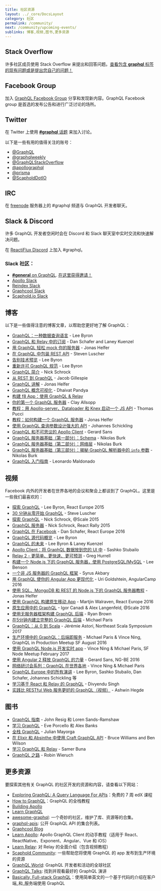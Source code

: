 ```yaml
---
title: 社区资源
layout: ../_core/DocsLayout
category: 社区
permalink: /community/
next: /community/upcoming-events/
sublinks: 博客,视频,图书,更多资源
---
```


## Stack Overflow

许多社区成员使用 Stack Overflow 来提出和回答问题。[查看包含 **graphql** 标签的现有问题或是提出您自己的问题！](http://stackoverflow.com/questions/tagged/graphql)

## Facebook Group

加入 [GraphQL Facebook Group](https://www.facebook.com/groups/graphql.community/) 分享和发现新内容。GraphQL Facebook group 是首选的发布公告和进行广泛讨论的场所。

## Twitter

在 Twitter 上使用 [**#graphql** 话题](https://twitter.com/search?q=%23GraphQL&src=tyah) 来加入讨论。

以下是一些有用的值得关注的账号：

- [@GraphQL](https://twitter.com/GraphQL)
- [@graphqlweekly](https://twitter.com/graphqlweekly)
- [@GraphQLStackOverflow](https://twitter.com/GraphQLatSO)
- [@apollographql](https://twitter.com/apollographql)
- [@prisma](https://twitter.com/prisma)
- [@ScapholdDotIO](https://twitter.com/ScapholdDotIO)

## IRC

在 [freenode](https://freenode.net/) 服务器上的 #graphql 频道与 GraphQL 开发者聊天。

## Slack & Discord

许多 GraphQL 开发者空闲时会在 Discord 和 Slack 聊天室中实时交流和快速解决问题。

在 [ReactiFlux Discord](http://join.reactiflux.com/) 上加入 #graphql。

### Slack 社区：

- [**#general** on GraphQL](https://graphql.slack.com/messages/general/). [在这里获得邀请！](https://graphql-slack.herokuapp.com/)
- [Apollo Slack](http://apollostack.com/#slack)
- [Reindex Slack](http://slack.reindex.io/)
- [Graphcool Slack](https://slack.graph.cool/)
- [Scaphold.io Slack](http://slack.scaphold.io/)

## 博客

以下是一些值得注意的博客文章，以帮助您更好地了解 GraphQL：

- [GraphQL：一种数据查询语言](/blog/graphql-a-query-language/) - Lee Byron
- [GraphQL 和 Relay 中的订阅](/blog/subscriptions-in-graphql-and-relay/) - Dan Schafer and Laney Kuenzel
- [用 GraphQL 轻松 mock 你的服务器](/blog/mocking-with-graphql/) - Jonas Helfer
- [在 GraphQL 中包装 REST API](/blog/rest-api-graphql-wrapper/) - Steven Luscher
- [告别技术预览](/blog/production-ready/) - Lee Byron
- [重新许可 GraphQL 规范](https://medium.com/@leeb/relicensing-the-graphql-specification-e7d07a52301b) - Lee Byron
- [GraphQL 简介](https://facebook.github.io/react/blog/2015/05/01/graphql-introduction.html) - Nick Schrock
- [从 REST 到 GraphQL](https://0x2a.sh/from-rest-to-graphql-b4e95e94c26b#.tag7nzkrb) - Jacob Gillespie
- [GraphQL 讲解](https://medium.com/apollo-stack/graphql-explained-5844742f195e#.zdykxos6i) - Jonas Helfer
- [GraphQL 概念可视化](https://medium.com/apollo-stack/the-concepts-of-graphql-bc68bd819be3#.hfczgtdsj) - Dhaivat Pandya
- [构建 f8 App：使用 GraphQL & Relay](http://makeitopen.com/docs/en/1-A2-relay.html)
- [你的第一个 GraphQL 服务器](https://medium.com/the-graphqlhub/your-first-graphql-server-3c766ab4f0a2#.ovn0y19k4) - Clay Allsopp
- [教程：用 Apollo-server、Dataloader 和 Knex 启动一个 JS API](https://bamtech.gitbook.io/dev-standards/backend/graphql-js/getting-started-with-apollo-server-dataloader-knex.mo.html) - Thomas Pucci
- [教程：如何构建一个 GraphQL 服务器](https://medium.com/apollo-stack/tutorial-building-a-graphql-server-cddaa023c035#.bu6sdnst4) - Jonas Helfer
- [使用 GraphQL 查询参数设计强大的 API](https://www.graph.cool/docs/tutorials/designing-powerful-apis-with-graphql-query-parameters-aing7uech3/) - Johannes Schickling
- [GraphQL 和不可思议的 Apollo Client](https://medium.com/google-developer-experts/graphql-and-the-amazing-apollo-client-fe57e162a70c) - Gerard Sans
- [GraphQL 服务器基础（第一部分）：Schema](https://blog.graph.cool/graphql-server-basics-the-schema-ac5e2950214e) - Nikolas Burk
- [GraphQL 服务器基础（第二部分）：网络层](https://blog.graph.cool/graphql-server-basics-the-network-layer-51d97d21861) - Nikolas Burk
- [GraphQL 服务器基础（第三部分）：揭秘 GraphQL 解析器中的 `info` 参数](https://blog.graph.cool/graphql-server-basics-demystifying-the-info-argument-in-graphql-resolvers-6f26249f613a) - Nikolas Burk
- [GraphQL 入门指南](https://www.freecodecamp.org/news/a-beginners-guide-to-graphql-86f849ce1bec/) - Leonardo Maldonado

## 视频

Facebook 内外的开发者在世界各地的会议和聚会上都谈到了 GraphQL。这里是一些我们最喜欢的：

- [探索 GraphQL](https://www.youtube.com/watch?v=WQLzZf34FJ8) - Lee Byron, React Europe 2015
- [30 分钟从零开始 GraphQL](https://www.youtube.com/watch?v=UBGzsb2UkeY) - Steve Luscher
- [探索 GraphQL](https://www.youtube.com/watch?v=_9RgHXqH8J0) - Nick Schrock, @Scale 2015
- [GraphQL 服务器](https://www.youtube.com/watch?v=KOudxKJXsjc) - Nick Schrock, React Rally 2015
- [GraphQL 在 Facebook](https://www.youtube.com/watch?v=etax3aEe2dA) - Dan Schafer, React Europe 2016
- [GraphQL 源代码概览](https://www.youtube.com/watch?v=IqtYr6RX32Q) - Lee Byron
- [GraphQL 的未来](https://www.youtube.com/watch?v=ViXL0YQnioU) - Lee Byron & Laney Kuenzel
- [Apollo Client：将 GraphQL 数据放到您的 UI 中](https://www.youtube.com/watch?v=u1E0CbGeICo) - Sashko Stubailo
- [Relay 2 - 更简单、更快速、更可预测](https://www.youtube.com/watch?v=OEfUBN9dAI8) - Greg Hurrell
- [构建一个 Node.js 下的 GraphQL 服务器，使用 PostgreSQL/MySQL](https://www.youtube.com/watch?v=DNPVqK_woRQ) - Lee Benson
- [一个非 JS 服务器的 GraphQL 框架](https://www.youtube.com/watch?v=RNoyPSrQyPs) - Syrus Akbary
- [用 GraphQL 使你的 Angular App 更现代化](https://www.youtube.com/watch?v=E8feZBidZcs) - Uri Goldshtein, AngularCamp 2016
- [使用 SQL、MongoDB 和 REST 的 Node.js 下的 GraphQL 服务器教程](https://www.youtube.com/watch?v=PHabPhgRUuU) - Jonas Helfer
- [使用 GraphQL 构建原生移动 App](https://www.youtube.com/watch?v=z5rz3saDPJ8) - Martjin Walraven, React Europe 2016
- [原生应用中的 GraphQL](https://atscaleconference.com/videos/graphql-in-native-applications-at-scale/) - Igor Canadi & Alex Langenfeld, @Scale 2016
- [使用无服务器框架构建 GraphQL 后端](https://acloud.guru/learn/serverless-with-graphql) - Ryan Brown
- [在5分钟内建立完整的 GraphQL 后端](https://www.youtube.com/watch?v=bJ8pnYd6jPQ) - Michael Paris
- [GraphQL：从 0 到 Scala](https://www.youtube.com/watch?v=6ttypoLyRaU) - Jérémie Astori, Northeast Scala Symposium 2017
- [生产环境中的 GraphQL：后端即服务](https://www.youtube.com/watch?v=U2NKoStGBvE) - Michael Paris & Vince Ning, GraphQL in Production Meetup SF August 2016
- [使用 GraphQL Node.js 开发实时 app](https://youtu.be/yh_A6CEqsSM) - Vince Ning & Michael Paris, SF Node Meetup February 2017
- [使用 Angular 2 释放 GraphQL 的力量](https://www.youtube.com/watch?v=VYpJ9pfugM8) - Gerard Sans, NG-BE 2016
- [网络研讨会系列：GraphQL 在世界各地](https://graphql-world.com/webinar) - Vince Ning & Michael Paris
- [GraphQL Europe 中的所有演讲](https://www.youtube.com/playlist?list=PLn2e1F9Rfr6n_WFm9fPE-_wYPrYvSTySt) - Lee Byron, Sashko Stubailo, Dan Schafer, Johannes Schickling 等
- [学习基于 React 和 Relay 的 GraphQL](https://www.packtpub.com/application-development/learning-graphql-react-and-relay-video) - Divyendu Singh
- [实践比 RESTful Web 服务更好的 GraphQL（视频）](https://www.packtpub.com/application-development/hands-graphql-better-restful-web-services-video) - Ashwin Hegde

## 图书

- [GraphQL 指南](https://graphql.guide) - John Resig 和 Loren Sands-Ramshaw
- [学习 GraphQL](https://www.amazon.com/Learning-GraphQL-Declarative-Fetching-Modern/dp/1492030716/) - Eve Porcello 和 Alex Banks
- [全栈 GraphQL](https://www.graphql.college/fullstack-graphql) - Julian Mayorga
- [在 Elixir 和 Absinthe 中使用 Craft GraphQL API](https://pragprog.com/book/wwgraphql/craft-graphql-apis-in-elixir-with-absinthe) - Bruce Williams and Ben Wilson
- [学习 GraphQL 和 Relay](https://www.packtpub.com/web-development/learning-graphql-and-relay) - Samer Buna
- [GraphQL 之路](https://www.robinwieruch.de/the-road-to-graphql-book/) - Robin Wieruch

## 更多资源

要探索其他有关 GraphQL 的社区开发的资源和内容，请查看以下网站：

- [Exploring GraphQL: A Query Language For APIs](https://www.edx.org/course/exploring-graphql-a-query-language-for-apis)：免费的 7 周 edX 课程
- [How to GraphQL](https://www.howtographql.com)：GraphQL 的全栈教程
- [Building Apollo](https://dev-blog.apollodata.com/)
- [Learn GraphQL](https://learngraphql.com/basics/introduction)
- [awesome-graphql](https://github.com/chentsulin/awesome-graphql): 一个奇妙的社区，维护了库、资源等的合集。
- [graphql-apis](https://github.com/APIs-guru/graphql-apis): 公开 GraphQL API 的集合列表。
- [Graphcool Blog](https://www.graph.cool/blog/)
- [Learn Apollo](https://www.learnapollo.com/): Apollo GraphQL Client 的动手教程（适用于 React、ReactNative、Exponent、Angular、Vue 和 iOS）
- [Learn Relay](https://www.learnrelay.org): 对 Relay 的全面介绍（包含视频教程）
- [Scaphold Community](https://scaphold.io/community/): 一些帮助您将使用 GraphQL 的 app 发布到生产环境的资源
- [GraphQL World](https://graphql-world.com): GraphQL 开发者和活动的全球社区
- [GraphQL Talks](https://www.graph.cool/talks/): 找到并观看最好的 GraphQL 演讲
- [Basically, Full-stack GraphQL](https://github.com/TejasQ/basically-fullstack-graphql)：使用简单英文的一个基于代码的介绍在客户端_和_服务端使用 GraphQL
